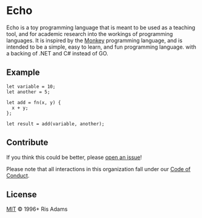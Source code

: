 # Echo

Echo is a toy programming language that is meant to be used as a teaching tool, and for academic research into the workings of programming languages.
It is inspired by the [Monkey](https://interpreterbook.com/) programming language, and is intended to be a simple, easy to learn, and fun programming language.
with a backing of .NET and C# instead of GO.

## Example

```javsscript
let variable = 10;
let another = 5;

let add = fn(x, y) {
  x + y;
};

let result = add(variable, another);
```

## Contribute

If you think this could be better, please [open an issue](https://github.com/risadams/echo-lang/issues/new)!

Please note that all interactions in this organization fall under our [Code of Conduct](CODE_OF_CONDUCT.md).

## License

[MIT](LICENSE) © 1996+ Ris Adams
